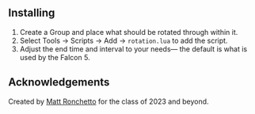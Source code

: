 ## Installing
1. Create a Group and place what should be rotated through within it.
2. Select Tools -> Scripts -> Add -> `rotation.lua` to add the script.
3. Adjust the end time and interval to your needs— the default is what is used by the Falcon 5.

## Acknowledgements
Created by [Matt Ronchetto](https://maatt.fr) for the class of 2023 and beyond.

